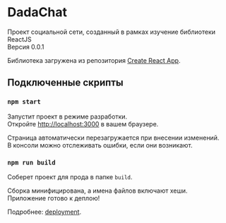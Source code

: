 # DadaChat
Проект социальной сети, созданный в рамках изучение библиотеки ReactJS  
Версия 0.0.1

Библиотека загружена из репозитория [Create React App](https://github.com/facebook/create-react-app).

## Подключенные скрипты

### `npm start`

Запустит проект в режиме разработки.<br />
Откройте [http://localhost:3000](http://localhost:3000) в вашем браузере.

Страница автоматически перезагружается при внесении изменений.<br />
В консоли можно отслеживать ошибки, если они возникают.

### `npm run build`

Соберет проект для прода в папке `build`.<br />

Сборка минифицирована, а имена файлов включают хеши.<br />
Приложение готово к деплою!

Подробнее: [deployment](https://facebook.github.io/create-react-app/docs/deployment).
